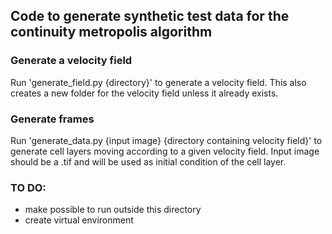 ## Code to generate synthetic test data for the continuity metropolis algorithm

### Generate a velocity field
Run 'generate_field.py {directory}' to generate a velocity field. This also creates a new folder for the velocity field unless it already exists.

### Generate frames
Run 'generate_data.py {input image} {directory containing velocity field}' to generate cell layers moving according to a given velocity field. Input image should be a .tif and will be used as initial condition of the cell layer.


### TO DO:
- make possible to run outside this directory
- create virtual environment